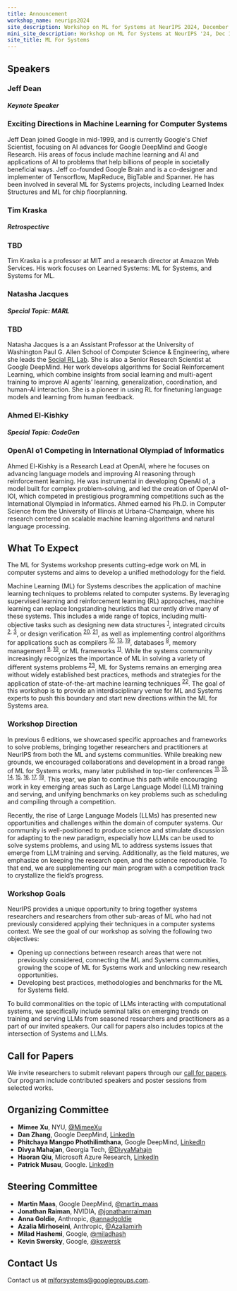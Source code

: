 ```yaml
---
title: Announcement
workshop_name: neurips2024
site_description: Workshop on ML for Systems at NeurIPS 2024, December 15, Vancouver Convention Center
mini_site_description: Workshop on ML for Systems at NeurIPS '24, Dec 15
site_title: ML For Systems
---
```

<div class="speaker_section">
  <div class="inner clearfix">
    <section class="main-content">
      <h2 id="speakers">Speakers</h2>
	    <div class="speaker-bio">
				<div class="img-holder" style="background-image: url(/assets/images/speakers/jeff_dean.jpg)"></div>
				<div>
					<h3 class="keynote-speaker">Jeff Dean</h3>
          <h5 class="keynote-speaker">Keynote Speaker</h5>
                    <h3>Exciting Directions in Machine Learning for Computer Systems</h3>
					<p>
Jeff Dean joined Google in mid-1999, and is currently Google's Chief Scientist, focusing on AI advances for Google
DeepMind and Google Research. His areas of focus include machine learning and AI and applications of AI to
problems that help billions of people in societally beneficial ways. Jeff co-founded Google Brain and is a co-designer
and implementer of Tensorflow, MapReduce, BigTable and Spanner. He has been involved in several ML for Systems
projects, including Learned Index Structures and ML for chip floorplanning.
					</p>
				</div>
            </div>
            <div class="speaker-bio">
				<div class="img-holder" style="background-image: url(/assets/images/speakers/kraska)"></div>
				<div>
					<h3 class="keynote-speaker">Tim Kraska</h3>
          <h5 class="keynote-speaker">Retrospective</h5>
                    <h3>TBD</h3>
					<p>Tim Kraska is a professor
                    at MIT and a research director at Amazon Web Services. His work focuses on Learned Systems: ML for Systems, and Systems for ML.
					</p>
				</div>
        </div>
        <div class="speaker-bio">
				<div class="img-holder" style="background-image: url(/assets/images/speakers/jacques.jpeg)"></div>
				<div>
					<h3 class="keynote-speaker">Natasha Jacques</h3>
          <h5 class="keynote-speaker">Special Topic: MARL</h5>
                    <h3>TBD</h3>
					<p>Natasha Jacques is a an Assistant Professor at the University of Washington Paul G. Allen School of Computer Science & Engineering, where she leads the <a href="https://socialrl.cs.washington.edu/">Social RL Lab</a>. She is also a Senior Research Scientist at Google DeepMind. Her work develops algorithms for Social Reinforcement Learning, which combine insights from social learning and multi-agent training to improve AI agents’ learning, generalization, coordination, and human-AI interaction. She is a pioneer in using RL for finetuning language models and learning from human feedback.
					</p>
				</div>
        </div>
            <div class="speaker-bio">
				<div class="img-holder" style="background-image: url(/assets/images/speakers/ahmed.jpeg)"></div>
				<div>
					<h3 class="keynote-speaker">Ahmed El-Kishky</h3>
          <h5 class="keynote-speaker">Special Topic: CodeGen</h5>
                    <h3>OpenAI o1 Competing in International Olympiad of Informatics</h3>
					<p>Ahmed El-Kishky is a Research Lead at OpenAI, where he focuses on advancing language models and improving AI reasoning through reinforcement learning. He was instrumental in developing OpenAI o1, a model built for complex problem-solving, and led the creation of OpenAI o1-IOI, which competed in prestigious programming competitions such as the International Olympiad in Informatics. Ahmed earned his Ph.D. in Computer Science from the University of Illinois at Urbana-Champaign, where his research centered on scalable machine learning algorithms and natural language processing.
					</p>
				</div>
        </div>

<div class="inner clearfix">
	<section class="main-content overview_section">
		<h2>What To Expect</h2>
        <p>The ML for Systems workshop presents cutting-edge work on ML in computer systems and aims to develop a unified methodology for the field.
        </p>
        <p>Machine Learning (ML) for Systems describes the application of machine learning techniques to problems related to computer systems. By leveraging supervised learning and reinforcement learning (RL) approaches, machine learning can replace longstanding heuristics that currently drive many of these systems. This includes a wide range of topics, including multi-objective tasks such as designing new data structures <sup><a href="https://arxiv.org/abs/1706.04972">1</a></sup>, integrated circuits <sup><a href="https://openreview.net/forum?id=Hkc-TeZ0W">2</a>, <a href="https://arxiv.org/abs/1712.01208">3</a></sup>, or design verification <sup><a href="https://dvcon-proceedings.org/wp-content/uploads/Adaptive-Test-Generation-for-Fast-Functional-Coverage-Closure.pdf">20</a>, <a href="https://dvcon-proceedings.org/wp-content/uploads/Test-Parameter-Tuning-with-Blackbox-Optimization-A-Simple-Yet-Effective-Way-to-Improve-Coverage-1.pdf">21</a></sup>, as well as implementing control algorithms for applications such as compilers <sup><a href="https://arxiv.org/abs/1805.03441">12</a>, <a href="https://arxiv.org/abs/1805.08166">13</a>, <a href="https://arxiv.org/abs/2011.14486">19</a></sup>, databases <sup><a href="https://arxiv.org/abs/1711.11165">8</a></sup>, memory management <sup><a href="https://arxiv.org/abs/1803.02329">9</a>, <a href="https://research.google/pubs/pub49008/">10</a></sup>, or ML frameworks <sup><a href="https://arxiv.org/abs/1906.08879">11</a></sup>. While the systems community increasingly recognizes the importance of ML in solving a variety of different systems problems <sup><a href="https://www.sigarch.org/5-guidelines-for-research-in-ml-for-systems/">23</a></sup>, ML for Systems remains an emerging area without widely established best practices, methods and strategies for the application of state-of-the-art machine learning techniques <sup><a href="https://ieeexplore.ieee.org/document/9153088">22</a></sup>. The goal of this workshop is to provide an interdisciplinary venue for ML and Systems experts to push this boundary and start new directions within the ML for Systems area.
        </p>
        <h3>Workshop Direction</h3>
        <p>
        In previous 6 editions, we showcased specific approaches and frameworks to solve problems, bringing together researchers and practitioners at NeurIPS from both the ML and systems communities. While breaking new grounds, we encouraged collaborations and development in a broad range of ML for Systems works, many later published in top-tier conferences <sup><a href="https://arxiv.org/abs/1906.08879">11</a>, <a href="https://arxiv.org/abs/1805.08166">13</a>, <a href="https://arxiv.org/abs/1810.01963">14</a>, <a href="https://arxiv.org/abs/1811.01704">15</a>, <a href="https://arxiv.org/abs/1808.07412">16</a>, <a href="https://arxiv.org/abs/2104.04955">17</a>, <a href="https://dl.acm.org/doi/10.1145/3439706.3447045">18</a></sup>. This year, we plan to continue this path while encouraging work in key emerging areas such as Large Language Model (LLM) training and serving, and unifying benchmarks on key problems such as scheduling and compiling through a competition.
        </p>
        <p>Recently, the rise of Large Language Models (LLMs) has presented new opportunities and challenges within the domain of computer systems. Our community is well-positioned to produce science and stimulate discussion for adapting to the new paradigm, especially how LLMs can be used to solve systems problems, and using ML to address systems issues that emerge from LLM training and serving. Additionally, as the field matures, we emphasize on keeping the research open, and the science reproducible. To that end, we are supplementing our main program with a competition track to crystallize the field’s progress.
        </p>
        <h3>Workshop Goals </h3>
        <p>NeurIPS provides a unique opportunity to bring together systems researchers and researchers from other sub-areas of ML who had not previously considered applying their techniques in a computer systems context. We see the goal of our workshop as solving the following two objectives:
        <ul>
            <li>Opening up connections between research areas that were not previously considered, connecting the ML and Systems communities, growing the scope of ML for Systems work and unlocking new research opportunities.</li>
            <li>Developing best practices, methodologies and benchmarks for the ML for Systems field.</li>
        </ul>
        </p>
        <p>To build commonalities on the topic of LLMs interacting with computational systems, we specifically include seminal talks on emerging trends on training and serving LLMs from seasoned researchers and practitioners as a part of our invited speakers. Our call for papers also includes topics at the intersection of Systems and LLMs.
        </p>
    <h2>Call for Papers</h2>
    <p>We invite researchers to submit relevant papers through our <a href="/call_for_papers.html">call for papers</a>. Our program include contributed speakers and poster sessions from selected works.</p>
    <!--h2>Camera-Ready Instructions</h2>
        <p>For accepted papers, please update the camera-ready manuscript on OpenReview by <b>November 17th AoE</b>.</p>
        <p>Please see instructions below:
            <ul>
                <li>The camera-ready template is the same as the one used for submission, which is same as NeurIPS papers. Kindly use the Final package. We have made some minor changes to the format. Please use <a href="/assets/latex/MLforSysLatexFiles.zip"><b>the template (.zip)</b></a></li> attached.
                <li>There is a hard page limit of 4 pages (excluding references and Appendix).</li>
                <li>Appendix and references do not have a limit</li>
            </ul>
        </p-->
	</section>
</div>
<div class="organizers-section">
	<div class="inner clearfix">
		<section class="main-content">
			<h2>Organizing Committee</h2>
			<ul>
				<li><b>Mimee Xu</b>, NYU, <a href="https://twitter.com/MimeeXu">@MimeeXu</a></li>
                <li><b>Dan Zhang</b>, Google DeepMind, <a href="https://www.linkedin.com/in/danzhang3">LinkedIn</a></li>
                <li><b>Phitchaya Mangpo Phothilimthana</b>, Google DeepMind, <a href="https://www.linkedin.com/in/phitchaya-mangpo-phothilimthana">LinkedIn</a></li>
                <li><b>Divya Mahajan</b>, Georgia Tech, <a href="https://twitter.com/divyamahajn">@DivyaMahajn</a></li>
                <li><b>Haoran Qiu</b>, Microsoft Azure Research, <a href="https://www.linkedin.com/in/jamesqhr/">LinkedIn</a></li>
                <li><b>Patrick Musau</b>, Google. <a href="https://www.linkedin.com/in/musaup/">LinkedIn</a></li>
			</ul>
            <h2>Steering Committee</h2>
			<ul>
                <li><b>Martin Maas</b>, Google DeepMind, <a href="https://twitter.com/martin_maas">@martin_maas</a></li>
                <li><b>Jonathan Raiman</b>, NVIDIA, <a href="https://twitter.com/jonathanrraiman">@jonathanrraiman</a></li>
                <li><b>Anna Goldie</b>, Anthropic, <a href="https://twitter.com/annadgoldie">@annadgoldie</a></li>
                <li><b>Azalia Mirhoseini</b>, Anthropic, <a href="https://twitter.com/Azaliamirh">@Azaliamirh</a></li>
				<li><b>Milad Hashemi</b>, Google, <a href="https://twitter.com/miladhash">@miladhash</a></li>
				<li><b>Kevin Swersky</b>, Google, <a href="https://twitter.com/kswersk">@kswersk</a></li>
			</ul>
            <h2>Contact Us</h2>
            <p>
                Contact us at <a href="mailto:mlforsystems@googlegroups.com">mlforsystems@googlegroups.com</a>.
            </p>
		</section>
</div>
